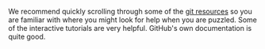 We recommend quickly scrolling through some of the [git resources](https://github.com/CS50DartmouthSP25/home/blob/main/logistics/systems.md#github) so you are familiar with where you might look for help when you are puzzled.
Some of the interactive tutorials are very helpful.
GitHub's own documentation is quite good.
